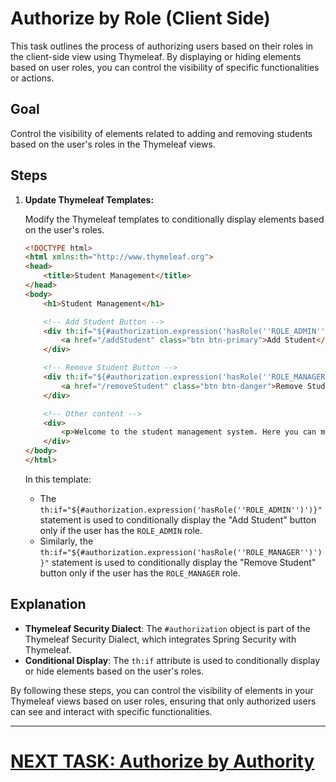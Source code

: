# Authorize by Role (Client Side)

This task outlines the process of authorizing users based on their roles in the client-side view using Thymeleaf. By displaying or hiding elements based on user roles, you can control the visibility of specific functionalities or actions.

## Goal

Control the visibility of elements related to adding and removing students based on the user's roles in the Thymeleaf views.

## Steps

1. **Update Thymeleaf Templates:**

   Modify the Thymeleaf templates to conditionally display elements based on the user's roles.

   ```html
   <!DOCTYPE html>
   <html xmlns:th="http://www.thymeleaf.org">
   <head>
       <title>Student Management</title>
   </head>
   <body>
       <h1>Student Management</h1>

       <!-- Add Student Button -->
       <div th:if="${#authorization.expression('hasRole(''ROLE_ADMIN'')')}">
           <a href="/addStudent" class="btn btn-primary">Add Student</a>
       </div>

       <!-- Remove Student Button -->
       <div th:if="${#authorization.expression('hasRole(''ROLE_MANAGER'')')}">
           <a href="/removeStudent" class="btn btn-danger">Remove Student</a>
       </div>

       <!-- Other content -->
       <div>
           <p>Welcome to the student management system. Here you can manage student records.</p>
       </div>
   </body>
   </html>
   ```

   In this template:
    - The `th:if="${#authorization.expression('hasRole(''ROLE_ADMIN'')')}"` statement is used to conditionally display the "Add Student" button only if the user has the `ROLE_ADMIN` role.
    - Similarly, the `th:if="${#authorization.expression('hasRole(''ROLE_MANAGER'')')}"` statement is used to conditionally display the "Remove Student" button only if the user has the `ROLE_MANAGER` role.

## Explanation

- **Thymeleaf Security Dialect**: The `#authorization` object is part of the Thymeleaf Security Dialect, which integrates Spring Security with Thymeleaf.
- **Conditional Display**: The `th:if` attribute is used to conditionally display or hide elements based on the user's roles.

By following these steps, you can control the visibility of elements in your Thymeleaf views based on user roles, ensuring that only authorized users can see and interact with specific functionalities.

---

# [NEXT TASK: Authorize by Authority](authorize-client-authority.md)
